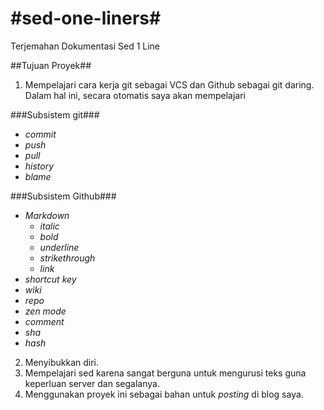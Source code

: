 #sed-one-liners#
==============

Terjemahan Dokumentasi Sed 1 Line

##Tujuan Proyek##

1. Mempelajari cara kerja git sebagai VCS dan Github sebagai git daring. Dalam hal ini, secara otomatis saya akan mempelajari
 
 ###Subsistem git###
 * _commit_
 * _push_
 * _pull_
 * _history_
 * _blame_
  
 ###Subsistem Github###
 * _Markdown_
   * _italic_
   * _bold_
   * _underline_
   * _strikethrough_
   * _link_
 * _shortcut key_
 * _wiki_
 * _repo_
 * _zen mode_
 * _comment_
 * _sha_
 * _hash_

2. Menyibukkan diri. 
3. Mempelajari sed karena sangat berguna untuk mengurusi teks guna keperluan server dan segalanya.
4. Menggunakan proyek ini sebagai bahan untuk _posting_ di blog saya.


